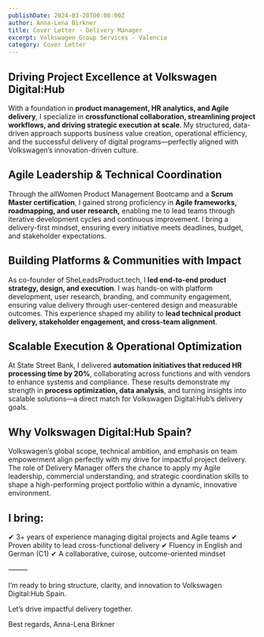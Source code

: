 ```yaml
---
publishDate: 2024-03-20T00:00:00Z
author: Anna-Lena Birkner
title: Cover Letter - Delivery Manager
excerpt: Volkswagen Group Services - Valencia
category: Cover Letter
---
```


## Driving Project Excellence at Volkswagen Digital:Hub

With a foundation in **product management, HR analytics, and Agile delivery**, I specialize in **crossfunctional collaboration, streamlining project workflows, and driving strategic execution at scale**. My structured, data-driven approach supports business value creation, operational efficiency, and the successful delivery of digital programs—perfectly aligned with Volkswagen’s innovation-driven culture.

## Agile Leadership & Technical Coordination

Through the allWomen Product Management Bootcamp and a **Scrum Master certification**, I gained strong proficiency in **Agile frameworks, roadmapping, and user research,** enabling me to lead teams through iterative development cycles and continuous improvement. I bring a delivery-first mindset, ensuring every initiative meets deadlines, budget, and stakeholder expectations.

## Building Platforms & Communities with Impact

As co-founder of SheLeadsProduct.tech, I **led end-to-end product strategy, design, and execution**. I was hands-on with platform development, user research, branding, and community engagement, ensuring value delivery through user-centered design and measurable outcomes. This experience shaped my ability to **lead technical product delivery, stakeholder engagement, and cross-team alignment**.

## Scalable Execution & Operational Optimization

At State Street Bank, I delivered **automation initiatives that reduced HR processing time by 20%**, collaborating across functions and with vendors to enhance systems and compliance. These results demonstrate my strength in **process optimization, data analysis**, and turning insights into scalable solutions—a direct match for Volkswagen Digital:Hub’s delivery goals.

## Why Volkswagen Digital:Hub Spain?

Volkswagen’s global scope, technical ambition, and emphasis on team empowerment align perfectly with my drive for impactful project delivery. The role of Delivery Manager offers the chance to apply my Agile leadership, commercial understanding, and strategic coordination skills to shape a high-performing project portfolio within a dynamic, innovative environment.

## I bring:

✔ 3+ years of experience managing digital projects and Agile teams
✔ Proven ability to lead cross-functional delivery
✔ Fluency in English and German (C1)
✔ A collaborative, cuirose, outcome-oriented mindset

⸻

I’m ready to bring structure, clarity, and innovation to Volkswagen Digital:Hub Spain.

Let’s drive impactful delivery together.

Best regards,
Anna-Lena Birkner

